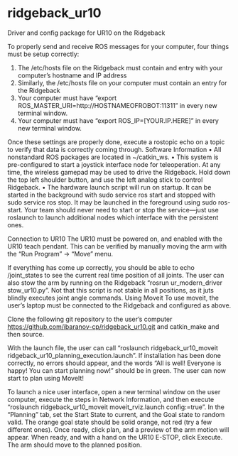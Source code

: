 # ridgeback_ur10
Driver and config package for UR10 on the Ridgeback

To properly send and receive ROS messages for your computer, four things must be setup correctly:
1.	The /etc/hosts file on the Ridgeback must contain and entry with your computer’s hostname and IP address
2.	Similarly, the /etc/hosts file on your computer must contain an entry for the Ridgeback
3.	Your computer must have “export ROS_MASTER_URI=http://HOSTNAMEOFROBOT:11311” in every new terminal window.
4.	Your computer must have “export ROS_IP=[YOUR.IP.HERE]” in every new terminal window.

Once these settings are properly done, execute a rostopic echo on a topic to verify that data is correctly coming through.
Software Information 
•	All nonstandard ROS packages are located in ~/catkin_ws.
•	This system is pre-configured to start a joystick interface node for teleoperation. At any time, the wireless gamepad may be used to drive the Ridgeback.  Hold down the top left shoulder button, and use the left analog stick to control Ridgeback.
•	The hardware launch script will run on startup. It can be started in the background with sudo service ros start and stopped with sudo service ros stop. It may be launched in the foreground using sudo ros-start.  Your team should never need to start or stop the service—just use roslaunch to launch additional nodes which interface with the persistent ones.

Connection to UR10
The UR10 must be powered on, and enabled with the UR10 teach pendant. This can be verified by manually moving the arm with the “Run Program” -> “Move” menu.

If everything has come up correctly, you should be able to echo /joint_states to see the current real time position of all joints.
The user can also stow the arm by running on the Ridgeback “rosrun ur_modern_driver stow_ur10.py”. Not that this script is not stable in all positions, as it juts blindly executes joint angle commands.
Using Moveit
To use moveit, the user’s laptop must be connected to the Ridgeback and configured as above.

Clone the following git repository to the user’s computer https://github.com/ibaranov-cp/ridgeback_ur10.git and catkin_make and then source.

With the launch file, the user can call “roslaunch ridgeback_ur10_moveit ridgeback_ur10_planning_execution.launch”. If installation has been done correctly, no errors should appear, and the words “All is well! Everyone is happy! You can start planning now!” should be in green. The user can now start to plan using MoveIt!

To launch a nice user interface, open a new terminal window on the user computer, execute the steps in Network Information, and then execute “roslaunch ridgeback_ur10_moveit moveit_rviz.launch config:=true”. In the “Planning” tab, set the Start State to current, and the Goal state to random valid. The orange goal state should be solid orange, not red (try a few different ones). Once ready, click plan, and a preview of the arm motion will appear. When ready, and with a hand on the UR10 E-STOP, click Execute. The arm should move to the planned position.
